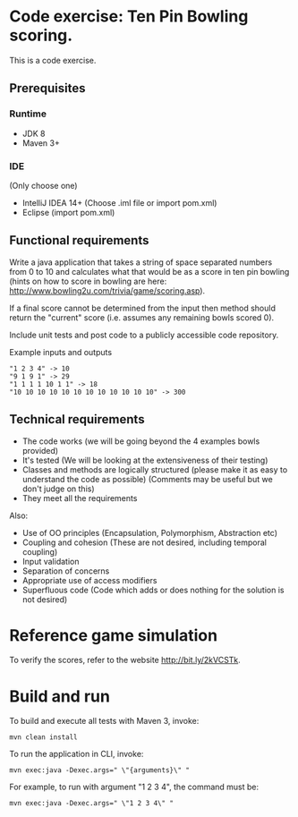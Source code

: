# Code exercise: Ten Pin Bowling scoring.

This is a code exercise.

## Prerequisites

### Runtime
- JDK 8
- Maven 3+

### IDE
(Only choose one)
- IntelliJ IDEA 14+ (Choose .iml file or import pom.xml)
- Eclipse (import pom.xml)

## Functional requirements

Write a java application that takes a string of space separated numbers from 0 to 10 and calculates what that would be as a score in ten pin bowling (hints on how to score in bowling are here: http://www.bowling2u.com/trivia/game/scoring.asp).  

If a final score cannot be determined from the input then method should return the "current" score (i.e. assumes any remaining bowls scored 0).  

Include unit tests and post code to a publicly accessible code repository.

Example inputs and outputs
```
"1 2 3 4" -> 10
"9 1 9 1" -> 29
"1 1 1 1 10 1 1" -> 18
"10 10 10 10 10 10 10 10 10 10 10 10" -> 300
```
## Technical requirements

- The code works (we will be going beyond the 4 examples bowls provided)
- It's tested (We will be looking at the extensiveness of their testing)
- Classes and methods are logically structured (please make it as easy to understand the code as possible) (Comments may be useful but we don't judge on this)
- They meet all the requirements

Also:
- Use of OO principles (Encapsulation, Polymorphism, Abstraction etc)
- Coupling and cohesion (These are not desired, including temporal coupling)
- Input validation
- Separation of concerns
- Appropriate use of access modifiers
- Superfluous code (Code which adds or does nothing for the solution is not desired)

# Reference game simulation

To verify the scores, refer to the website http://bit.ly/2kVCSTk.

# Build and run

To build and execute all tests with Maven 3, invoke:
```
mvn clean install
```
To run the application in CLI, invoke:
```
mvn exec:java -Dexec.args=" \"{arguments}\" "
```
For example, to run with argument "1 2 3 4", the command must be:
```
mvn exec:java -Dexec.args=" \"1 2 3 4\" "
```
